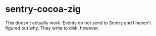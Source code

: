 # sentry-cocoa-zig

This doesn't actually work. Events do not send to Sentry and I haven't figured out why. They write to disk, however.
